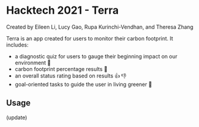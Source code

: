 # Hacktech 2021 - Terra
Created by Eileen Li, Lucy Gao, Rupa Kurinchi-Vendhan, and Theresa Zhang

Terra is an app created for users to monitor their carbon footprint. It includes:
- a diagnostic quiz for users to gauge their beginning impact on our environment :pencil:
- carbon footprint percentage results :thought_balloon:
- an overall status rating based on results :+1: :-1:
- goal-oriented tasks to guide the user in living greener :seedling:

## Usage
(update)
